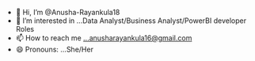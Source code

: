 - 👋 Hi, I’m @Anusha-Rayankula18
- 👀 I’m interested in ...Data Analyst/Business Analyst/PowerBI developer Roles
- 📫 How to reach me ...anusharayankula16@gmail.com
- 😄 Pronouns: ...She/Her


<!---
Anusha-Rayankula18/Anusha-Rayankula18 is a ✨ special ✨ repository because its `README.md` (this file) appears on your GitHub profile.
You can click the Preview link to take a look at your changes.
--->
